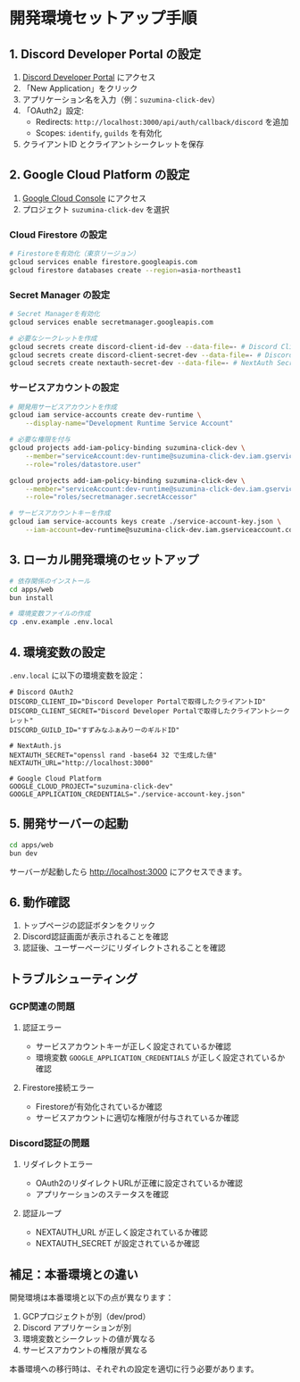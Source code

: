 # 開発環境セットアップ手順

## 1. Discord Developer Portal の設定

1. [Discord Developer Portal](https://discord.com/developers/applications) にアクセス
2. 「New Application」をクリック
3. アプリケーション名を入力（例：`suzumina-click-dev`）
4. 「OAuth2」設定:
   - Redirects: `http://localhost:3000/api/auth/callback/discord` を追加
   - Scopes: `identify`, `guilds` を有効化
5. クライアントID とクライアントシークレットを保存

## 2. Google Cloud Platform の設定

1. [Google Cloud Console](https://console.cloud.google.com/) にアクセス
2. プロジェクト `suzumina-click-dev` を選択

### Cloud Firestore の設定

```bash
# Firestoreを有効化（東京リージョン）
gcloud services enable firestore.googleapis.com
gcloud firestore databases create --region=asia-northeast1
```

### Secret Manager の設定

```bash
# Secret Managerを有効化
gcloud services enable secretmanager.googleapis.com

# 必要なシークレットを作成
gcloud secrets create discord-client-id-dev --data-file=- # Discord Client ID
gcloud secrets create discord-client-secret-dev --data-file=- # Discord Client Secret
gcloud secrets create nextauth-secret-dev --data-file=- # NextAuth Secret
```

### サービスアカウントの設定

```bash
# 開発用サービスアカウントを作成
gcloud iam service-accounts create dev-runtime \
    --display-name="Development Runtime Service Account"

# 必要な権限を付与
gcloud projects add-iam-policy-binding suzumina-click-dev \
    --member="serviceAccount:dev-runtime@suzumina-click-dev.iam.gserviceaccount.com" \
    --role="roles/datastore.user"

gcloud projects add-iam-policy-binding suzumina-click-dev \
    --member="serviceAccount:dev-runtime@suzumina-click-dev.iam.gserviceaccount.com" \
    --role="roles/secretmanager.secretAccessor"

# サービスアカウントキーを作成
gcloud iam service-accounts keys create ./service-account-key.json \
    --iam-account=dev-runtime@suzumina-click-dev.iam.gserviceaccount.com
```

## 3. ローカル開発環境のセットアップ

```bash
# 依存関係のインストール
cd apps/web
bun install

# 環境変数ファイルの作成
cp .env.example .env.local
```

## 4. 環境変数の設定

`.env.local` に以下の環境変数を設定：

```env
# Discord OAuth2
DISCORD_CLIENT_ID="Discord Developer Portalで取得したクライアントID"
DISCORD_CLIENT_SECRET="Discord Developer Portalで取得したクライアントシークレット"
DISCORD_GUILD_ID="すずみなふぁみりーのギルドID"

# NextAuth.js
NEXTAUTH_SECRET="openssl rand -base64 32 で生成した値"
NEXTAUTH_URL="http://localhost:3000"

# Google Cloud Platform
GOOGLE_CLOUD_PROJECT="suzumina-click-dev"
GOOGLE_APPLICATION_CREDENTIALS="./service-account-key.json"
```

## 5. 開発サーバーの起動

```bash
cd apps/web
bun dev
```

サーバーが起動したら <http://localhost:3000> にアクセスできます。

## 6. 動作確認

1. トップページの認証ボタンをクリック
2. Discord認証画面が表示されることを確認
3. 認証後、ユーザーページにリダイレクトされることを確認

## トラブルシューティング

### GCP関連の問題

1. 認証エラー
   - サービスアカウントキーが正しく設定されているか確認
   - 環境変数 `GOOGLE_APPLICATION_CREDENTIALS` が正しく設定されているか確認

2. Firestore接続エラー
   - Firestoreが有効化されているか確認
   - サービスアカウントに適切な権限が付与されているか確認

### Discord認証の問題

1. リダイレクトエラー
   - OAuth2のリダイレクトURLが正確に設定されているか確認
   - アプリケーションのステータスを確認

2. 認証ループ
   - NEXTAUTH_URL が正しく設定されているか確認
   - NEXTAUTH_SECRET が設定されているか確認

## 補足：本番環境との違い

開発環境は本番環境と以下の点が異なります：

1. GCPプロジェクトが別（dev/prod）
2. Discord アプリケーションが別
3. 環境変数とシークレットの値が異なる
4. サービスアカウントの権限が異なる

本番環境への移行時は、それぞれの設定を適切に行う必要があります。
